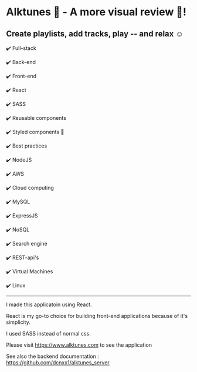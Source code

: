 
# Alktunes 🎵 - A more visual review 👀!
## Create playlists, add tracks, play -- and relax ☺

✔️ Full-stack

✔️ Back-end 

✔️ Front-end

✔️ React

✔️ SASS 

✔️ Reusable components

✔️ Styled components 💅

✔️ Best practices

✔️ NodeJS

✔️ AWS

✔️ Cloud computing

✔️ MySQL

✔️ ExpressJS

✔️ NoSQL

✔️ Search engine

✔️ REST-api's

✔️ Virtual Machines

✔️ Linux 

---

I made this applicatoin using React. 

React is my go-to choice for building front-end applications because of it's simplicity. 

I used SASS instead of normal css.

Please visit https://www.alktunes.com to see the application

See also the backend documentation : https://github.com/dcnxx1/alktunes_server
